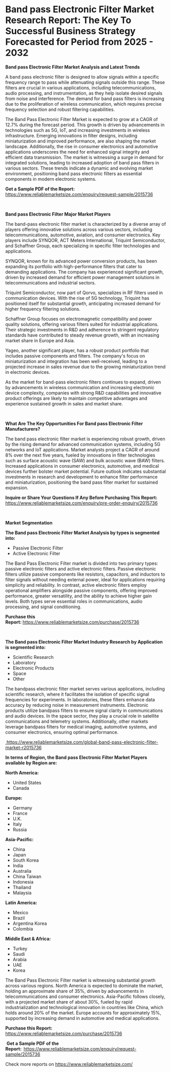 <p><h1>Band pass Electronic Filter Market Research Report: The Key To Successful Business Strategy Forecasted for Period from 2025 - 2032</h1></p><p><strong>Band pass Electronic Filter Market Analysis and Latest Trends</strong></p>
<p><p>A band pass electronic filter is designed to allow signals within a specific frequency range to pass while attenuating signals outside this range. These filters are crucial in various applications, including telecommunications, audio processing, and instrumentation, as they help isolate desired signals from noise and interference. The demand for band pass filters is increasing due to the proliferation of wireless communication, which requires precise frequency selection and robust filtering capabilities.</p><p>The Band Pass Electronic Filter Market is expected to grow at a CAGR of 12.7% during the forecast period. This growth is driven by advancements in technologies such as 5G, IoT, and increasing investments in wireless infrastructure. Emerging innovations in filter designs, including miniaturization and improved performance, are also shaping the market landscape. Additionally, the rise in consumer electronics and automotive applications underscores the need for enhanced signal integrity and efficient data transmission. The market is witnessing a surge in demand for integrated solutions, leading to increased adoption of band pass filters in various sectors. These trends indicate a dynamic and evolving market environment, positioning band pass electronic filters as essential components in modern electronic systems.</p></p>
<p><strong>Get a Sample PDF of the Report:&nbsp;</strong> <a href="https://www.reliablemarketsize.com/enquiry/request-sample/2015736?utm_campaign=2291&utm_medium=2&utm_source=Github&utm_content=ia&utm_term=11022025&utm_id=band-pass-electronic-filter">https://www.reliablemarketsize.com/enquiry/request-sample/2015736</a></p>
<p>&nbsp;</p>
<p><strong>Band pass Electronic Filter Major Market Players</strong></p>
<p><p>The band-pass electronic filter market is characterized by a diverse array of players offering innovative solutions across various sectors, including telecommunications, automotive, aviation, and consumer electronics. Key players include SYNQOR, ACT Meters International, Triquint Semiconductor, and Schaffner Group, each specializing in specific filter technologies and applications.</p><p>SYNQOR, known for its advanced power conversion products, has been expanding its portfolio with high-performance filters that cater to demanding applications. The company has experienced significant growth, driven by increased demand for efficient power management solutions in telecommunications and industrial sectors.</p><p>Triquint Semiconductor, now part of Qorvo, specializes in RF filters used in communication devices. With the rise of 5G technology, Triquint has positioned itself for substantial growth, anticipating increased demand for higher frequency filtering solutions.</p><p>Schaffner Group focuses on electromagnetic compatibility and power quality solutions, offering various filters suited for industrial applications. Their strategic investments in R&D and adherence to stringent regulatory standards have contributed to steady revenue growth, with an increasing market share in Europe and Asia.</p><p>Yageo, another significant player, has a robust product portfolio that includes passive components and filters. The company's focus on miniaturization and integration has been well-received, leading to a projected increase in sales revenue due to the growing miniaturization trend in electronic devices.</p><p>As the market for band-pass electronic filters continues to expand, driven by advancements in wireless communication and increasing electronic device complexity, companies with strong R&D capabilities and innovative product offerings are likely to maintain competitive advantages and experience sustained growth in sales and market share.</p></p>
<p>&nbsp;</p>
<p><strong>What Are The Key Opportunities For Band pass Electronic Filter Manufacturers?</strong></p>
<p><p>The band pass electronic filter market is experiencing robust growth, driven by the rising demand for advanced communication systems, including 5G networks and IoT applications. Market analysts project a CAGR of around 8% over the next five years, fueled by innovations in filter technologies such as surface acoustic wave (SAW) and bulk acoustic wave (BAW) filters. Increased applications in consumer electronics, automotive, and medical devices further bolster market potential. Future outlook indicates substantial investments in research and development to enhance filter performance and miniaturization, positioning the band pass filter market for sustained expansion.</p></p>
<p><strong>Inquire or Share Your Questions If Any Before Purchasing This Report:</strong> <a href="https://www.reliablemarketsize.com/enquiry/pre-order-enquiry/2015736?utm_campaign=2291&utm_medium=2&utm_source=Github&utm_content=ia&utm_term=11022025&utm_id=band-pass-electronic-filter">https://www.reliablemarketsize.com/enquiry/pre-order-enquiry/2015736</a></p>
<p>&nbsp;</p>
<p><strong>Market Segmentation</strong></p>
<p><strong>The Band pass Electronic Filter Market Analysis by types is segmented into:</strong></p>
<p><ul><li>Passive Electronic Filter</li><li>Active Electronic Filter</li></ul></p>
<p><p>The Band Pass Electronic Filter market is divided into two primary types: passive electronic filters and active electronic filters. Passive electronic filters utilize passive components like resistors, capacitors, and inductors to filter signals without needing external power, ideal for applications requiring simplicity and reliability. In contrast, active electronic filters employ operational amplifiers alongside passive components, offering improved performance, greater versatility, and the ability to achieve higher gain levels. Both types serve essential roles in communications, audio processing, and signal conditioning.</p></p>
<p><strong>Purchase this Report:&nbsp;</strong><a href="https://www.reliablemarketsize.com/purchase/2015736?utm_campaign=2291&utm_medium=2&utm_source=Github&utm_content=ia&utm_term=11022025&utm_id=band-pass-electronic-filter">https://www.reliablemarketsize.com/purchase/2015736</a></p>
<p>&nbsp;</p>
<p><strong>The Band pass Electronic Filter Market Industry Research by Application is segmented into:</strong></p>
<p><ul><li>Scientific Research</li><li>Laboratory</li><li>Electronic Products</li><li>Space</li><li>Other</li></ul></p>
<p><p>The bandpass electronic filter market serves various applications, including scientific research, where it facilitates the isolation of specific signal frequencies for experiments. In laboratories, these filters enhance data accuracy by reducing noise in measurement instruments. Electronic products utilize bandpass filters to ensure signal clarity in communications and audio devices. In the space sector, they play a crucial role in satellite communications and telemetry systems. Additionally, other markets leverage bandpass filters for medical imaging, automotive systems, and consumer electronics, ensuring optimal performance.</p></p>
<p><a href="https://www.reliablemarketsize.com/global-band-pass-electronic-filter-market-r2015736?utm_campaign=2291&utm_medium=2&utm_source=Github&utm_content=ia&utm_term=11022025&utm_id=band-pass-electronic-filter">&nbsp;https://www.reliablemarketsize.com/global-band-pass-electronic-filter-market-r2015736</a></p>
<p><strong>In terms of Region, the Band pass Electronic Filter Market Players available by Region are:</strong></p>
<p>
    <p> <strong> North America: </strong>
        <ul>
            <li>United States</li>
            <li>Canada</li>
        </ul>
        </p> 
    <p> <strong> Europe: </strong>
        <ul>
            <li>Germany</li>
            <li>France</li>
            <li>U.K.</li>
            <li>Italy</li>
            <li>Russia</li>
        </ul>
        </p> 
    <p> <strong> Asia-Pacific: </strong>
        <ul>
            <li>China</li>
            <li>Japan</li>
            <li>South Korea</li>
            <li>India</li>
            <li>Australia</li>
            <li>China Taiwan</li>
            <li>Indonesia</li>
            <li>Thailand</li>
            <li>Malaysia</li>
        </ul>
        </p> 
    <p> <strong> Latin America: </strong>
        <ul>
            <li>Mexico</li>
            <li>Brazil</li>
            <li>Argentina Korea</li>
            <li>Colombia</li>
        </ul>
        </p> 
    <p> <strong> Middle East & Africa: </strong>
        <ul>
            <li>Turkey</li>
            <li>Saudi</li>
            <li>Arabia</li>
            <li>UAE</li>
            <li>Korea</li>
        </ul>
    </p>
    </p>
<p><p>The Band Pass Electronic Filter market is witnessing substantial growth across various regions. North America is expected to dominate the market, holding an approximate share of 35%, driven by advancements in telecommunications and consumer electronics. Asia-Pacific follows closely, with a projected market share of about 30%, fueled by rapid industrialization and technological innovation in countries like China, which holds around 20% of the market. Europe accounts for approximately 15%, supported by increasing demand in automotive and medical applications.</p></p>
<p><strong>Purchase this Report: </strong><a href="https://www.reliablemarketsize.com/purchase/2015736?utm_campaign=2291&utm_medium=2&utm_source=Github&utm_content=ia&utm_term=11022025&utm_id=band-pass-electronic-filter">https://www.reliablemarketsize.com/purchase/2015736</a></p>
<p>&nbsp;<strong>Get a Sample PDF of the Report:&nbsp;&nbsp;</strong><a href="https://www.reliablemarketsize.com/enquiry/request-sample/2015736?utm_campaign=2291&utm_medium=2&utm_source=Github&utm_content=ia&utm_term=11022025&utm_id=band-pass-electronic-filter">https://www.reliablemarketsize.com/enquiry/request-sample/2015736</a></p>
<p><strong></strong></p>
<p>Check more reports on <a href="https://www.reliablemarketsize.com/?utm_campaign=2291&utm_medium=2&utm_source=Github&utm_content=ia&utm_term=11022025&utm_id=band-pass-electronic-filter">https://www.reliablemarketsize.com/</a></p>